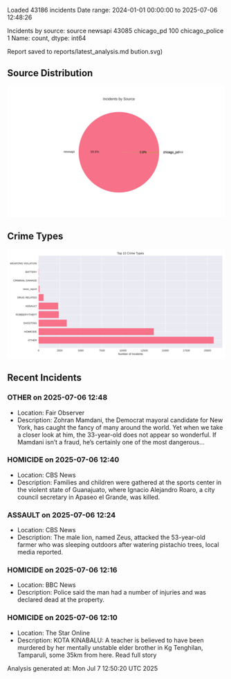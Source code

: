 
Loaded 43186 incidents
Date range: 2024-01-01 00:00:00 to 2025-07-06 12:48:26

Incidents by source:
source
newsapi           43085
chicago_pd          100
chicago_police        1
Name: count, dtype: int64

Report saved to reports/latest_analysis.md
bution.svg)

## Source Distribution
![Source Distribution](images/source_distribution.svg)

## Crime Types
![Crime Types](images/crime_types.svg)

## Recent Incidents

### OTHER on 2025-07-06 12:48
- Location: Fair Observer
- Description: Zohran Mamdani, the Democrat mayoral candidate for New York, has caught the fancy of many around the world. Yet when we take a closer look at him, the 33-year-old does not appear so wonderful. If Mamdani isn’t a fraud, he’s certainly one of the most dangerous…


### HOMICIDE on 2025-07-06 12:40
- Location: CBS News
- Description: Families and children were gathered at the sports center in the violent state of Guanajuato, where Ignacio Alejandro Roaro, a city council secretary in Apaseo el Grande, was killed.


### ASSAULT on 2025-07-06 12:24
- Location: CBS News
- Description: The male lion, named Zeus, attacked the 53-year-old farmer who was sleeping outdoors after watering pistachio trees, local media reported.


### HOMICIDE on 2025-07-06 12:16
- Location: BBC News
- Description: Police said the man had a number of injuries and was declared dead at the property.


### HOMICIDE on 2025-07-06 12:10
- Location: The Star Online
- Description: KOTA KINABALU: A teacher is believed to have been murdered by her mentally unstable elder brother in Kg Tenghilan, Tamparuli, some 35km from here. Read full story

Analysis generated at: Mon Jul  7 12:50:20 UTC 2025
